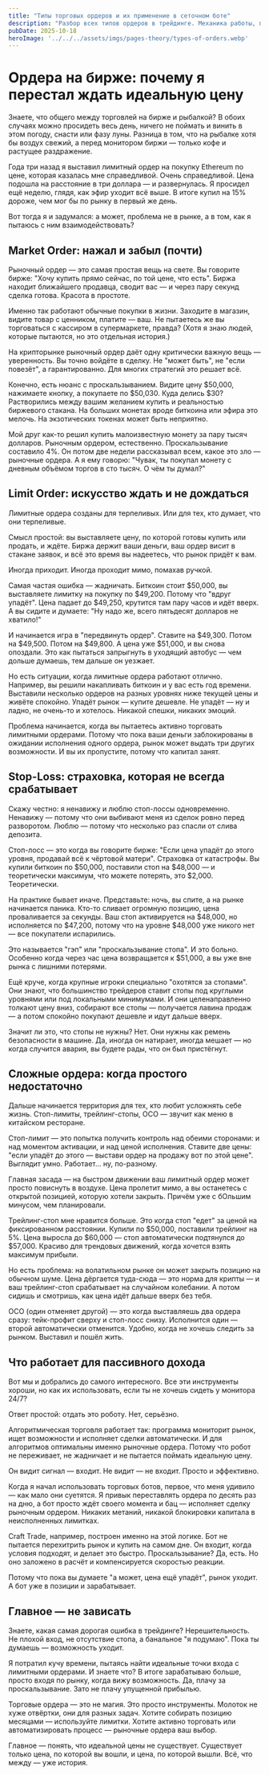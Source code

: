 ```yaml
---
title: "Типы торговых ордеров и их применение в сеточном боте"
description: "Разбор всех типов ордеров в трейдинге. Механика работы, преимущества и недостатки. Как Craft Trade избегает блокировки средств с помощью рыночных ордеров."
pubDate: 2025-10-18
heroImage: '../../../assets/imgs/pages-theory/types-of-orders.webp'
---
```


<!-- [0%/0, 17.6%, 66%] turgenev=0 -->
<!-- https://turgenev.ashmanov.com/?t=s6fdaaf667e1d67af8dbae430fdeb2f06 -->

# Ордера на бирже: почему я перестал ждать идеальную цену

Знаете, что общего между торговлей на бирже и рыбалкой? В обоих случаях можно просидеть весь день, ничего не поймать и винить в этом погоду, снасти или фазу луны. Разница в том, что на рыбалке хотя бы воздух свежий, а перед монитором биржи — только кофе и растущее раздражение.

Года три назад я выставил лимитный ордер на покупку Ethereum по цене, которая казалась мне справедливой. Очень справедливой. Цена подошла на расстояние в три доллара — и развернулась. Я просидел ещё неделю, глядя, как эфир уходит всё выше. В итоге купил на 15% дороже, чем мог бы по рынку в первый же день.

Вот тогда я и задумался: а может, проблема не в рынке, а в том, как я пытаюсь с ним взаимодействовать?

## Market Order: нажал и забыл (почти)

Рыночный ордер — это самая простая вещь на свете. Вы говорите бирже: "Хочу купить прямо сейчас, по той цене, что есть". Биржа находит ближайшего продавца, сводит вас — и через пару секунд сделка готова. Красота в простоте.

Именно так работают обычные покупки в жизни. Заходите в магазин, видите товар с ценником, платите — ваш. Не пытаетесь же вы торговаться с кассиром в супермаркете, правда? (Хотя я знаю людей, которые пытаются, но это отдельная история.)

На крипторынке рыночный ордер даёт одну критически важную вещь — уверенность. Вы точно войдёте в сделку. Не "может быть", не "если повезёт", а гарантированно. Для многих стратегий это решает всё.

Конечно, есть нюанс с проскальзыванием. Видите цену $50,000, нажимаете кнопку, а покупаете по $50,030. Куда делись $30? Растворились между вашим желанием купить и реальностью биржевого стакана. На больших монетах вроде биткоина или эфира это мелочь. На экзотических токенах может быть неприятно.

Мой друг как-то решил купить малоизвестную монету за пару тысяч долларов. Рыночным ордером, естественно. Проскальзывание составило 4%. Он потом две недели рассказывал всем, какое это зло — рыночные ордера. А я ему говорю: "Чувак, ты покупал монету с дневным объёмом торгов в сто тысяч. О чём ты думал?"

## Limit Order: искусство ждать и не дождаться

Лимитные ордера созданы для терпеливых. Или для тех, кто думает, что они терпеливые.

Смысл простой: вы выставляете цену, по которой готовы купить или продать, и ждёте. Биржа держит ваши деньги, ваш ордер висит в стакане заявок, и всё это время вы надеетесь, что рынок придёт к вам.

Иногда приходит. Иногда проходит мимо, помахав ручкой.

Самая частая ошибка — жадничать. Биткоин стоит $50,000, вы выставляете лимитку на покупку по $49,200. Потому что "вдруг упадёт". Цена падает до $49,250, крутится там пару часов и идёт вверх. А вы сидите и думаете: "Ну надо же, всего пятьдесят долларов не хватило!"

И начинается игра в "передвинуть ордер". Ставите на $49,300. Потом на $49,500. Потом на $49,800. А цена уже $51,000, и вы снова опоздали. Это как пытаться запрыгнуть в уходящий автобус — чем дольше думаешь, тем дальше он уезжает.

Но есть ситуации, когда лимитные ордера работают отлично. Например, вы решили накапливать биткоин и у вас есть год времени. Выставили несколько ордеров на разных уровнях ниже текущей цены и живёте спокойно. Упадёт рынок — купите дешевле. Не упадёт — ну и ладно, не очень-то и хотелось. Никакой спешки, никаких эмоций.

Проблема начинается, когда вы пытаетесь активно торговать лимитными ордерами. Потому что пока ваши деньги заблокированы в ожидании исполнения одного ордера, рынок может выдать три других возможности. И вы их пропустите, потому что капитал занят.

## Stop-Loss: страховка, которая не всегда срабатывает

Скажу честно: я ненавижу и люблю стоп-лоссы одновременно. Ненавижу — потому что они выбивают меня из сделок ровно перед разворотом. Люблю — потому что несколько раз спасли от слива депозита.

Стоп-лосс — это когда вы говорите бирже: "Если цена упадёт до этого уровня, продавай всё к чёртовой матери". Страховка от катастрофы. Вы купили биткоин по $50,000, поставили стоп на $48,000 — и теоретически максимум, что можете потерять, это $2,000. Теоретически.

На практике бывает иначе. Представьте: ночь, вы спите, а на рынке начинается паника. Кто-то сливает огромную позицию, цена проваливается за секунды. Ваш стоп активируется на $48,000, но исполняется по $47,200, потому что на уровне $48,000 уже никого нет — все покупатели испарились.

Это называется "гэп" или "проскальзывание стопа". И это больно. Особенно когда через час цена возвращается к $51,000, а вы уже вне рынка с лишними потерями.

Ещё круче, когда крупные игроки специально "охотятся за стопами". Они знают, что большинство трейдеров ставит стопы под круглыми уровнями или под локальными минимумами. И они целенаправленно толкают цену вниз, собирают все стопы — получается лавина продаж — а потом спокойно покупают дешевле и идут дальше вверх.

Значит ли это, что стопы не нужны? Нет. Они нужны как ремень безопасности в машине. Да, иногда он натирает, иногда мешает — но когда случится авария, вы будете рады, что он был пристёгнут.

## Сложные ордера: когда простого недостаточно

Дальше начинается территория для тех, кто любит усложнять себе жизнь. Стоп-лимиты, трейлинг-стопы, OCO — звучит как меню в китайском ресторане.

Стоп-лимит — это попытка получить контроль над обеими сторонами: и над моментом активации, и над ценой исполнения. Ставите две цены: "если упадёт до этого — выстави ордер на продажу вот по этой цене". Выглядит умно. Работает... ну, по-разному.

Главная засада — на быстром движении ваш лимитный ордер может просто повиснуть в воздухе. Цена пролетит мимо, а вы останетесь с открытой позицией, которую хотели закрыть. Причём уже с бОльшим минусом, чем планировали.

Трейлинг-стоп мне нравится больше. Это когда стоп "едет" за ценой на фиксированном расстоянии. Купили по $50,000, поставили трейлинг на 5%. Цена выросла до $60,000 — стоп автоматически подтянулся до $57,000. Красиво для трендовых движений, когда хочется взять максимум прибыли.

Но есть проблема: на волатильном рынке он может закрыть позицию на обычном шуме. Цена дёргается туда-сюда — это норма для крипты — и ваш трейлинг-стоп срабатывает на случайном колебании. А потом сидишь и смотришь, как цена идёт дальше вверх без тебя.

OCO (один отменяет другой) — это когда выставляешь два ордера сразу: тейк-профит сверху и стоп-лосс снизу. Исполнится один — второй автоматически отменится. Удобно, когда не хочешь следить за рынком. Выставил и пошёл жить.

## Что работает для пассивного дохода

Вот мы и добрались до самого интересного. Все эти инструменты хороши, но как их использовать, если ты не хочешь сидеть у монитора 24/7?

Ответ простой: отдать это роботу. Нет, серьёзно.

Алгоритмическая торговля работает так: программа мониторит рынок, ищет возможности и исполняет сделки автоматически. И для алгоритмов оптимальны именно рыночные ордера. Потому что робот не переживает, не жадничает и не пытается поймать идеальную цену.

Он видит сигнал — входит. Не видит — не входит. Просто и эффективно.

Когда я начал использовать торговых ботов, первое, что меня удивило — как мало они суетятся. Я привык переставлять ордера по десять раз на дню, а бот просто ждёт своего момента и бац — исполняет сделку рыночным ордером. Никаких метаний, никакой блокировки капитала в неисполненных лимитках.

Craft Trade, например, построен именно на этой логике. Бот не пытается перехитрить рынок и купить на самом дне. Он входит, когда условия подходят, и делает это быстро. Проскальзывание? Да, есть. Но оно заложено в расчёт и компенсируется скоростью реакции.

Потому что пока вы думаете "а может, цена ещё упадёт", рынок уходит. А бот уже в позиции и зарабатывает.

## Главное — не зависать

Знаете, какая самая дорогая ошибка в трейдинге? Нерешительность. Не плохой вход, не отсутствие стопа, а банальное "я подумаю". Пока ты думаешь — возможность уходит.

Я потратил кучу времени, пытаясь найти идеальные точки входа с лимитными ордерами. И знаете что? В итоге зарабатываю больше, просто входя по рынку, когда вижу возможность. Да, плачу за проскальзывание. Зато не плачу упущенной прибылью.

Торговые ордера — это не магия. Это просто инструменты. Молоток не хуже отвёртки, они для разных задач. Хотите собирать позицию месяцами — используйте лимитки. Хотите активно торговать или автоматизировать процесс — рыночные ордера ваш выбор.

Главное — понять, что идеальной цены не существует. Существует только цена, по которой вы вошли, и цена, по которой вышли. Всё, что между — уже история.
